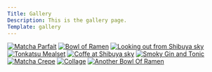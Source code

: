 ```yaml
---
Title: Gallery
Description: This is the gallery page.
Template: gallery
---
```


<picture class="gallery-image">
    <source media="(min-width: 668px)" srcset="image/parfait.jpg?w=960&q=60">
    <source media="(min-width: 376px)" srcset="image/parfait.jpg?w=667&q=60">
    <a href="image/parfait.jpg" target="_blank"><img src="image/parfait.jpg?w=375&h=375&crop-to-fit&q=50" alt="Matcha Parfait"></a>
</picture>

<picture class="gallery-image">
    <source media="(min-width: 668px)" srcset="image/ramen1.jpg?w=960&q=60">
    <source media="(min-width: 376px)" srcset="image/ramen1.jpg?w=667&q=60">
    <a href="image/ramen1.jpg" target="_blank"><img src="image/ramen1.jpg?w=375&h=375&crop-to-fit&q=50" alt="Bowl of Ramen"></a>
</picture>

<picture class="gallery-image">
    <source media="(min-width: 668px)" srcset="image/shibuya-sky.jpg?w=960&q=60">
    <source media="(min-width: 376px)" srcset="image/shibuya-sky.jpg?w=667&q=60">
    <a href="image/shibuya_sky.jpg" target="_blank"><img src="image/shibuya-sky.jpg?w=375&h=375&crop-to-fit&q=50" alt="Looking out from Shibuya sky"></a>
</picture>

<picture class="gallery-image">
    <source media="(min-width: 668px)" srcset="image/tonkatsu.jpg?w=960&q=60">
    <source media="(min-width: 376px)" srcset="image/tonkatsu.jpg?w=667&q=60">
    <a href="image/tonkatsu.jpg" target="_blank"><img src="image/tonkatsu.jpg?w=375&h=375&crop-to-fit&q=50" alt="Tonkatsu Mealset"></a>
</picture>

<picture class="gallery-image">
    <source media="(min-width: 668px)" srcset="image/coffee.jpg?w=960&q=60">
    <source media="(min-width: 376px)" srcset="image/coffee.jpg?w=667&q=60">
    <a href="image/coffee.jpg" target="_blank"><img src="image/coffee.jpg?w=375&h=375&crop-to-fit&q=50" alt="Coffe at Shibuya sky"></a>
</picture>

<picture class="gallery-image">
    <source media="(min-width: 668px)" srcset="image/smoky-gt.jpg?w=960&q=60">
    <source media="(min-width: 376px)" srcset="image/smoky-gt.jpg?w=667&q=60">
    <a href="image/smoky-gt.jpg" target="_blank"><img src="image/smoky-gt.jpg?w=375&h=375&crop-to-fit&q=50" alt="Smoky Gin and Tonic"></a>
</picture>

<picture class="gallery-image">
    <source media="(min-width: 668px)" srcset="image/crepe.jpg?w=960&q=60">
    <source media="(min-width: 376px)" srcset="image/crepe.jpg?w=667&q=60">
    <a href="image/crepe.jpg" target="_blank"><img src="image/crepe.jpg?w=375&h=375&crop-to-fit&q=50" alt="Matcha Crepe"></a>
</picture>

<picture class="gallery-image">
    <source media="(min-width: 668px)" srcset="image/collage.jpg?w=960&q=60">
    <source media="(min-width: 376px)" srcset="image/collage.jpg?w=667&q=60">
    <a href="image/collage.jpg" target="_blank"><img src="image/collage.jpg?w=375&h=375&crop-to-fit&q=50" alt="Collage"></a>
</picture>

<picture class="gallery-image">
    <source media="(min-width: 668px)" srcset="image/ramen2.jpg?w=960&q=60">
    <source media="(min-width: 376px)" srcset="image/ramen2.jpg?w=667&q=60">
    <a href="image/ramen2.jpg" target="_blank"><img src="image/ramen2.jpg?w=375&h=375&crop-to-fit&q=50" alt="Another Bowl Of Ramen"></a>
</picture>
